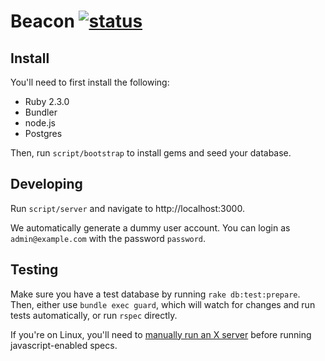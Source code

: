Beacon [![status]](https://circleci.com/gh/dobtco/beacon-rb/tree/master)
====

## Install

You'll need to first install the following:

- Ruby 2.3.0
- Bundler
- node.js
- Postgres

Then, run `script/bootstrap` to install gems and seed your database.

## Developing

Run `script/server` and navigate to http://localhost:3000.

We automatically generate a dummy user account. You can login as `admin@example.com` with the password `password`.

## Testing

Make sure you have a test database by running `rake db:test:prepare`. Then, either use `bundle exec guard`, which will watch for changes and run tests automatically, or run `rspec` directly.

If you're on Linux, you'll need to [manually run an X server](https://github.com/thoughtbot/capybara-webkit/blob/v1.3.0/README.md#ci) before running javascript-enabled specs.

[status]: https://circleci.com/gh/dobtco/beacon-rb.svg?style=shield&circle-token=f9ce7050f7aef21dbbc8fee7b8db904502cc90e6
